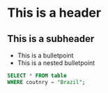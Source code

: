 # This is a header

## This is a subheader

- This is a bulletpoint
 - This is a nested bulletpoint

```sql
SELECT * FROM table
WHERE coutnry = "Brazil";
```
